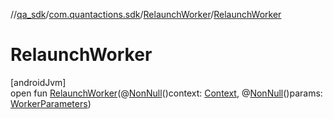 //[qa_sdk](../../../index.md)/[com.quantactions.sdk](../index.md)/[RelaunchWorker](index.md)/[RelaunchWorker](-relaunch-worker.md)

# RelaunchWorker

[androidJvm]\
open fun [RelaunchWorker](-relaunch-worker.md)(@[NonNull](https://developer.android.com/reference/kotlin/androidx/annotation/NonNull.html)()context: [Context](https://developer.android.com/reference/kotlin/android/content/Context.html), @[NonNull](https://developer.android.com/reference/kotlin/androidx/annotation/NonNull.html)()params: [WorkerParameters](https://developer.android.com/reference/kotlin/androidx/work/WorkerParameters.html))
